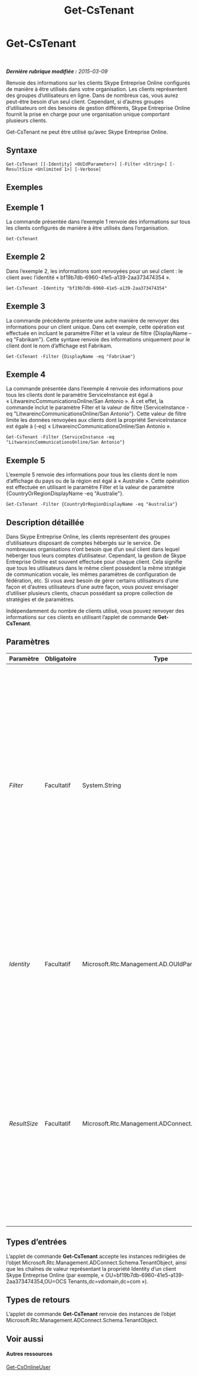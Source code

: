 ﻿---
title: Get-CsTenant
TOCTitle: Get-CsTenant
ms:assetid: 7b642117-5ca7-4a5b-bca7-16b0ae694ae2
ms:mtpsurl: https://technet.microsoft.com/fr-fr/library/JJ994044(v=OCS.15)
ms:contentKeyID: 53095450
ms.date: 05/20/2016
mtps_version: v=OCS.15
ms.translationtype: HT
---

# Get-CsTenant

 

_**Dernière rubrique modifiée :** 2015-03-09_

Renvoie des informations sur les clients Skype Entreprise Online configurés de manière à être utilisés dans votre organisation. Les clients représentent des groupes d’utilisateurs en ligne. Dans de nombreux cas, vous aurez peut-être besoin d’un seul client. Cependant, si d’autres groupes d’utilisateurs ont des besoins de gestion différents, Skype Entreprise Online fournit la prise en charge pour une organisation unique comportant plusieurs clients.

Get-CsTenant ne peut être utilisé qu’avec Skype Entreprise Online.

## Syntaxe

    Get-CsTenant [[-Identity] <OUIdParameter>] [-Filter <String>] [-ResultSize <Unlimited`1>] [-Verbose]

## Exemples

## Exemple 1

La commande présentée dans l’exemple 1 renvoie des informations sur tous les clients configurés de manière à être utilisés dans l’organisation.

    Get-CsTenant

## Exemple 2

Dans l’exemple 2, les informations sont renvoyées pour un seul client : le client avec l’identité « bf19b7db-6960-41e5-a139-2aa373474354 ».

    Get-CsTenant -Identity "bf19b7db-6960-41e5-a139-2aa373474354"

## Exemple 3

La commande précédente présente une autre manière de renvoyer des informations pour un client unique. Dans cet exemple, cette opération est effectuée en incluant le paramètre Filter et la valeur de filtre {DisplayName –eq "Fabrikam"}. Cette syntaxe renvoie des informations uniquement pour le client dont le nom d’affichage est Fabrikam.

    Get-CsTenant -Filter {DisplayName -eq "Fabrikam"}

## Exemple 4

La commande présentée dans l’exemple 4 renvoie des informations pour tous les clients dont le paramètre ServiceInstance est égal à « LitwareincCommunicationsOnline/San Antonio ». À cet effet, la commande inclut le paramètre Filter et la valeur de filtre {ServiceInstance -eq "LitwareincCommunicationsOnline/San Antonio"}. Cette valeur de filtre limite les données renvoyées aux clients dont la propriété ServiceInstance est égale à (-eq) « LitwareincCommunicationsOnline/San Antonio ».

    Get-CsTenant -Filter {ServiceInstance -eq "LitwareincCommunicationsOnline/San Antonio"}

## Exemple 5

L’exemple 5 renvoie des informations pour tous les clients dont le nom d’affichage du pays ou de la région est égal à « Australie ». Cette opération est effectuée en utilisant le paramètre Filter et la valeur de paramètre {CountryOrRegionDisplayName -eq "Australie"}.

    Get-CsTenant -Filter {CountryOrRegionDisplayName -eq "Australia"}

## Description détaillée

Dans Skype Entreprise Online, les clients représentent des groupes d’utilisateurs disposant de comptes hébergés sur le service. De nombreuses organisations n’ont besoin que d’un seul client dans lequel héberger tous leurs comptes d’utilisateur. Cependant, la gestion de Skype Entreprise Online est souvent effectuée pour chaque client. Cela signifie que tous les utilisateurs dans le même client possèdent la même stratégie de communication vocale, les mêmes paramètres de configuration de fédération, etc. Si vous avez besoin de gérer certains utilisateurs d’une façon et d’autres utilisateurs d’une autre façon, vous pouvez envisager d’utiliser plusieurs clients, chacun possédant sa propre collection de stratégies et de paramètres.

Indépendamment du nombre de clients utilisé, vous pouvez renvoyer des informations sur ces clients en utilisant l’applet de commande **Get-CsTenant**.

## Paramètres


<table>
<colgroup>
<col style="width: 25%" />
<col style="width: 25%" />
<col style="width: 25%" />
<col style="width: 25%" />
</colgroup>
<thead>
<tr class="header">
<th>Paramètre</th>
<th>Obligatoire</th>
<th>Type</th>
<th>Description</th>
</tr>
</thead>
<tbody>
<tr class="odd">
<td><p><em>Filter</em></p></td>
<td><p>Facultatif</p></td>
<td><p>System.String</p></td>
<td><p>Permet de renvoyer des données en utilisant les attributs Active Directory et sans avoir à spécifier le nom distinctif Active Directory complet. Par exemple, pour extraire un client en utilisant le nom d’affichage du client, utilisez une syntaxe comme celle-ci :</p>
<p>Get-CsTenant –Filter {DisplayName –eq &quot;FabrikamTenant&quot;}</p>
<p>Pour renvoyer tous les clients qui utilisent un domaine Fabrikam, utilisez cette syntaxe :</p>
<p>Get-CsTenant –Filter {Domains –like &quot;*fabrikam*&quot;}</p>
<p>Le paramètre Filter utilise la même syntaxe de filtrage Windows PowerShell que l’applet de commande Where-Object.</p>
<p>Vous ne pouvez pas utiliser les paramètres Identity et Filter dans la même commande.</p></td>
</tr>
<tr class="even">
<td><p><em>Identity</em></p></td>
<td><p>Facultatif</p></td>
<td><p>Microsoft.Rtc.Management.AD.OUIdParameter</p></td>
<td><p>Nom distinctif Active Directory du client. Par exemple :</p>
<p>-Identity &quot;OU=bf19b7db-6960-41e5-a139-2aa373474354,OU=OCS Tenants,dc=litwareinc,dc=com&quot;</p>
<p>Si vous n’incluez ni le paramètre Identity ni le paramètre Filter, l’applet de commande <strong>Get-CsTenant</strong> renvoie des informations sur tous vos clients.</p></td>
</tr>
<tr class="odd">
<td><p><em>ResultSize</em></p></td>
<td><p>Facultatif</p></td>
<td><p>Microsoft.Rtc.Management.ADConnect.Core.Unlimited`1</p></td>
<td><p>Permet de limiter le nombre d’enregistrements retournés par l’applet de commande. Par exemple, pour renvoyer sept clients (indépendamment du nombre de clients dans votre forêt), incluez le paramètre ResultSize et définissez sa valeur sur 7. Notez qu’il est impossible de savoir quels seront les sept utilisateurs renvoyés.</p>
<p>La taille des résultats peut être définie sur un entier compris entre 0 et 2147483647 (inclus). Si le paramètre est défini sur 0, la commande sera exécutée, mais aucune donnée ne sera renvoyée. Si vous définissez les clients sur 7, mais que vous n’avez que trois contacts dans votre forêt, la commande renverra ces trois clients, puis se terminera sans erreur.</p></td>
</tr>
</tbody>
</table>


## Types d’entrées

L’applet de commande **Get-CsTenant** accepte les instances redirigées de l’objet Microsoft.Rtc.Management.ADConnect.Schema.TenantObject, ainsi que les chaînes de valeur représentant la propriété Identity d’un client Skype Entreprise Online (par exemple, « OU=bf19b7db-6960-41e5-a139-2aa373474354,OU=OCS Tenants,dc=vdomain,dc=com »).

## Types de retours

L’applet de commande **Get-CsTenant** renvoie des instances de l’objet Microsoft.Rtc.Management.ADConnect.Schema.TenantObject.

## Voir aussi

#### Autres ressources

[Get-CsOnlineUser](get-csonlineuser.md)

